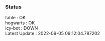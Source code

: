 ### Status


table : OK  
hogwarts : OK  
icy-bot : DOWN  
Latest Update : 2022-09-05 09:12:04.787202
